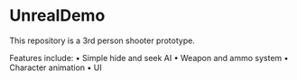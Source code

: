 # UnrealDemo

This repository is a 3rd person shooter prototype. 

Features include:
• Simple hide and seek AI
• Weapon and ammo system
• Character animation
• UI
